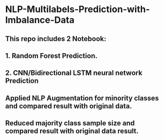 # NLP-Multilabels-Prediction-with-Imbalance-Data
## This repo includes 2 Notebook:
## 1. Random Forest Prediction.
## 2. CNN/Bidirectional LSTM neural network Prediction
## Applied NLP Augmentation for minority classes and compared result with original data.
## Reduced majority class sample size and compared result with original data result.
